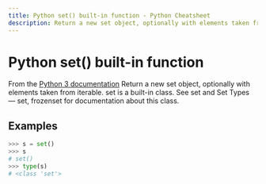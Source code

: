 ```yaml
---
title: Python set() built-in function - Python Cheatsheet
description: Return a new set object, optionally with elements taken from iterable. set is a built-in class. See set and Set Types — set, frozenset for documentation about this class.
---
```


# Python set() built-in function

<base-disclaimer>
  <base-disclaimer-title>
    From the <a target="_blank" href="https://docs.python.org/3/library/functions.html#set">Python 3 documentation</a>
  </base-disclaimer-title>
  <base-disclaimer-content>
   Return a new set object, optionally with elements taken from iterable. set is a built-in class. See set and Set Types — set, frozenset for documentation about this class.
  </base-disclaimer-content>
</base-disclaimer>

## Examples

```python
>>> s = set()
>>> s
# set()
>>> type(s)
# <class 'set'>
```

<!-- remove this tag to start editing this page -->
<empty-section />
<!-- remove this tag to start editing this page -->

